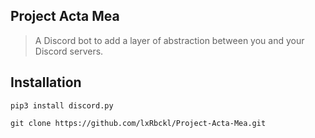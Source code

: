 ## Project Acta Mea
> A Discord bot to add a layer of abstraction between you and your Discord servers.
## Installation
```
pip3 install discord.py

git clone https://github.com/lxRbckl/Project-Acta-Mea.git
```
